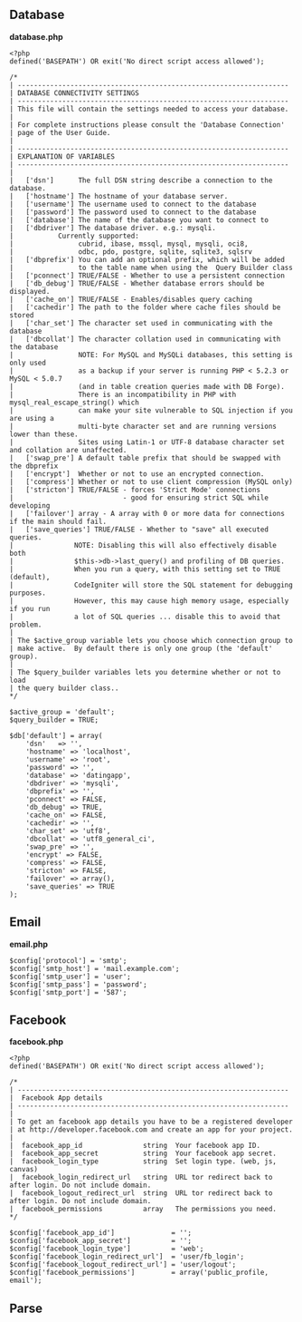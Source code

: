 ## Database

**database.php**

	<?php
	defined('BASEPATH') OR exit('No direct script access allowed');

	/*
	| -------------------------------------------------------------------
	| DATABASE CONNECTIVITY SETTINGS
	| -------------------------------------------------------------------
	| This file will contain the settings needed to access your database.
	|
	| For complete instructions please consult the 'Database Connection'
	| page of the User Guide.
	|
	| -------------------------------------------------------------------
	| EXPLANATION OF VARIABLES
	| -------------------------------------------------------------------
	|
	|	['dsn']      The full DSN string describe a connection to the database.
	|	['hostname'] The hostname of your database server.
	|	['username'] The username used to connect to the database
	|	['password'] The password used to connect to the database
	|	['database'] The name of the database you want to connect to
	|	['dbdriver'] The database driver. e.g.: mysqli.
	|			Currently supported:
	|				 cubrid, ibase, mssql, mysql, mysqli, oci8,
	|				 odbc, pdo, postgre, sqlite, sqlite3, sqlsrv
	|	['dbprefix'] You can add an optional prefix, which will be added
	|				 to the table name when using the  Query Builder class
	|	['pconnect'] TRUE/FALSE - Whether to use a persistent connection
	|	['db_debug'] TRUE/FALSE - Whether database errors should be displayed.
	|	['cache_on'] TRUE/FALSE - Enables/disables query caching
	|	['cachedir'] The path to the folder where cache files should be stored
	|	['char_set'] The character set used in communicating with the database
	|	['dbcollat'] The character collation used in communicating with the database
	|				 NOTE: For MySQL and MySQLi databases, this setting is only used
	| 				 as a backup if your server is running PHP < 5.2.3 or MySQL < 5.0.7
	|				 (and in table creation queries made with DB Forge).
	| 				 There is an incompatibility in PHP with mysql_real_escape_string() which
	| 				 can make your site vulnerable to SQL injection if you are using a
	| 				 multi-byte character set and are running versions lower than these.
	| 				 Sites using Latin-1 or UTF-8 database character set and collation are unaffected.
	|	['swap_pre'] A default table prefix that should be swapped with the dbprefix
	|	['encrypt']  Whether or not to use an encrypted connection.
	|	['compress'] Whether or not to use client compression (MySQL only)
	|	['stricton'] TRUE/FALSE - forces 'Strict Mode' connections
	|							- good for ensuring strict SQL while developing
	|	['failover'] array - A array with 0 or more data for connections if the main should fail.
	|	['save_queries'] TRUE/FALSE - Whether to "save" all executed queries.
	| 				NOTE: Disabling this will also effectively disable both
	| 				$this->db->last_query() and profiling of DB queries.
	| 				When you run a query, with this setting set to TRUE (default),
	| 				CodeIgniter will store the SQL statement for debugging purposes.
	| 				However, this may cause high memory usage, especially if you run
	| 				a lot of SQL queries ... disable this to avoid that problem.
	|
	| The $active_group variable lets you choose which connection group to
	| make active.  By default there is only one group (the 'default' group).
	|
	| The $query_builder variables lets you determine whether or not to load
	| the query builder class..
	*/

	$active_group = 'default';
	$query_builder = TRUE;

	$db['default'] = array(
		'dsn'	=> '',
		'hostname' => 'localhost',
		'username' => 'root',
		'password' => '',
		'database' => 'datingapp',
		'dbdriver' => 'mysqli',
		'dbprefix' => '',
		'pconnect' => FALSE,
		'db_debug' => TRUE,
		'cache_on' => FALSE,
		'cachedir' => '',
		'char_set' => 'utf8',
		'dbcollat' => 'utf8_general_ci',
		'swap_pre' => '',
		'encrypt' => FALSE,
		'compress' => FALSE,
		'stricton' => FALSE,
		'failover' => array(),
		'save_queries' => TRUE
	);

## Email

**email.php**

	$config['protocol'] = 'smtp';
	$config['smtp_host'] = 'mail.example.com';
	$config['smtp_user'] = 'user';
	$config['smtp_pass'] = 'password';
	$config['smtp_port'] = '587';


## Facebook

**facebook.php**

	<?php
	defined('BASEPATH') OR exit('No direct script access allowed');

	/*
	| -------------------------------------------------------------------
	|  Facebook App details
	| -------------------------------------------------------------------
	|
	| To get an facebook app details you have to be a registered developer
	| at http://developer.facebook.com and create an app for your project.
	|
	|  facebook_app_id               string  Your facebook app ID.
	|  facebook_app_secret           string  Your facebook app secret.
	|  facebook_login_type           string  Set login type. (web, js, canvas)
	|  facebook_login_redirect_url   string  URL tor redirect back to after login. Do not include domain.
	|  facebook_logout_redirect_url  string  URL tor redirect back to after login. Do not include domain.
	|  facebook_permissions          array   The permissions you need.
	*/

	$config['facebook_app_id']              = '';
	$config['facebook_app_secret']          = '';
	$config['facebook_login_type']          = 'web';
	$config['facebook_login_redirect_url']  = 'user/fb_login';
	$config['facebook_logout_redirect_url'] = 'user/logout';
	$config['facebook_permissions']         = array('public_profile, email');

## Parse
